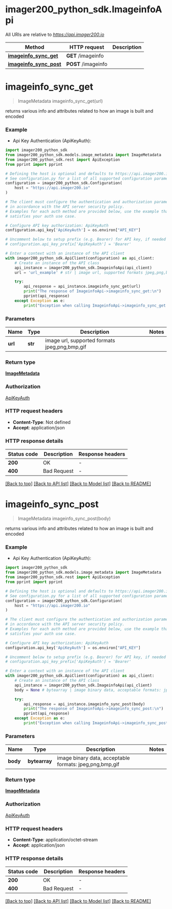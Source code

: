 # imager200_python_sdk.ImageinfoApi

All URIs are relative to *https://api.imager200.io*

Method | HTTP request | Description
------------- | ------------- | -------------
[**imageinfo_sync_get**](ImageinfoApi.md#imageinfo_sync_get) | **GET** /imageinfo | 
[**imageinfo_sync_post**](ImageinfoApi.md#imageinfo_sync_post) | **POST** /imageinfo | 


# **imageinfo_sync_get**
> ImageMetadata imageinfo_sync_get(url)



returns various info and attributes related to how an image is built and encoded

### Example

* Api Key Authentication (ApiKeyAuth):

```python
import imager200_python_sdk
from imager200_python_sdk.models.image_metadata import ImageMetadata
from imager200_python_sdk.rest import ApiException
from pprint import pprint

# Defining the host is optional and defaults to https://api.imager200.io
# See configuration.py for a list of all supported configuration parameters.
configuration = imager200_python_sdk.Configuration(
    host = "https://api.imager200.io"
)

# The client must configure the authentication and authorization parameters
# in accordance with the API server security policy.
# Examples for each auth method are provided below, use the example that
# satisfies your auth use case.

# Configure API key authorization: ApiKeyAuth
configuration.api_key['ApiKeyAuth'] = os.environ["API_KEY"]

# Uncomment below to setup prefix (e.g. Bearer) for API key, if needed
# configuration.api_key_prefix['ApiKeyAuth'] = 'Bearer'

# Enter a context with an instance of the API client
with imager200_python_sdk.ApiClient(configuration) as api_client:
    # Create an instance of the API class
    api_instance = imager200_python_sdk.ImageinfoApi(api_client)
    url = 'url_example' # str | image url, supported formats jpeg,png,bmp,gif

    try:
        api_response = api_instance.imageinfo_sync_get(url)
        print("The response of ImageinfoApi->imageinfo_sync_get:\n")
        pprint(api_response)
    except Exception as e:
        print("Exception when calling ImageinfoApi->imageinfo_sync_get: %s\n" % e)
```



### Parameters


Name | Type | Description  | Notes
------------- | ------------- | ------------- | -------------
 **url** | **str**| image url, supported formats jpeg,png,bmp,gif | 

### Return type

[**ImageMetadata**](ImageMetadata.md)

### Authorization

[ApiKeyAuth](../README.md#ApiKeyAuth)

### HTTP request headers

 - **Content-Type**: Not defined
 - **Accept**: application/json

### HTTP response details

| Status code | Description | Response headers |
|-------------|-------------|------------------|
**200** | OK |  -  |
**400** | Bad Request |  -  |

[[Back to top]](#) [[Back to API list]](../README.md#documentation-for-api-endpoints) [[Back to Model list]](../README.md#documentation-for-models) [[Back to README]](../README.md)

# **imageinfo_sync_post**
> ImageMetadata imageinfo_sync_post(body)



returns various info and attributes related to how an image is built and encoded

### Example

* Api Key Authentication (ApiKeyAuth):

```python
import imager200_python_sdk
from imager200_python_sdk.models.image_metadata import ImageMetadata
from imager200_python_sdk.rest import ApiException
from pprint import pprint

# Defining the host is optional and defaults to https://api.imager200.io
# See configuration.py for a list of all supported configuration parameters.
configuration = imager200_python_sdk.Configuration(
    host = "https://api.imager200.io"
)

# The client must configure the authentication and authorization parameters
# in accordance with the API server security policy.
# Examples for each auth method are provided below, use the example that
# satisfies your auth use case.

# Configure API key authorization: ApiKeyAuth
configuration.api_key['ApiKeyAuth'] = os.environ["API_KEY"]

# Uncomment below to setup prefix (e.g. Bearer) for API key, if needed
# configuration.api_key_prefix['ApiKeyAuth'] = 'Bearer'

# Enter a context with an instance of the API client
with imager200_python_sdk.ApiClient(configuration) as api_client:
    # Create an instance of the API class
    api_instance = imager200_python_sdk.ImageinfoApi(api_client)
    body = None # bytearray | image binary data, acceptable formats: jpeg,png,bmp,gif

    try:
        api_response = api_instance.imageinfo_sync_post(body)
        print("The response of ImageinfoApi->imageinfo_sync_post:\n")
        pprint(api_response)
    except Exception as e:
        print("Exception when calling ImageinfoApi->imageinfo_sync_post: %s\n" % e)
```



### Parameters


Name | Type | Description  | Notes
------------- | ------------- | ------------- | -------------
 **body** | **bytearray**| image binary data, acceptable formats: jpeg,png,bmp,gif | 

### Return type

[**ImageMetadata**](ImageMetadata.md)

### Authorization

[ApiKeyAuth](../README.md#ApiKeyAuth)

### HTTP request headers

 - **Content-Type**: application/octet-stream
 - **Accept**: application/json

### HTTP response details

| Status code | Description | Response headers |
|-------------|-------------|------------------|
**200** | OK |  -  |
**400** | Bad Request |  -  |

[[Back to top]](#) [[Back to API list]](../README.md#documentation-for-api-endpoints) [[Back to Model list]](../README.md#documentation-for-models) [[Back to README]](../README.md)

